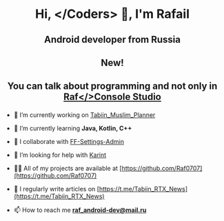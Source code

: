 <h1 align="center">Hi, &lt;/Coders&gt; 👋, I'm Rafail</h1>
<h2 align="center">Android developer from Russia</h2>

<h2 align="center">New!</h2>
<h2 align="center"> 
  <p>You can talk about programming and not only in <a href="https://t.me/+OoI8UWDVVm0yMDNi">Raf&lt;/&gt;Console Studio</a> </p>
</h2>



- 🔭 I’m currently working on [Tabiin_Muslim_Planner](https://github.com/Raf0707/Tabiin_Muslim_Planer)

- 🌱 I’m currently learning **Java, Kotlin, C++**

- 👯 I collaborate with [FF-Settings-Admin](https://github.com/Raf0707/FF-Settings-Admin)

- 🤝 I’m looking for help with [Karint](https://github.com/Raf0707/Karint)

- 👨‍💻 All of my projects are available at [https://github.com/Raf0707](https://github.com/Raf0707)

- 📝 I regularly write articles on [https://t.me/Tabiin_RTX_News](https://t.me/Tabiin_RTX_News)

- 📫 How to reach me **raf_android-dev@mail.ru**
